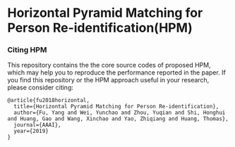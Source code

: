 # Horizontal Pyramid Matching for Person Re-identification(HPM)

### Citing HPM
This repository contains the the core source codes of proposed HPM, which may help you to reproduce the performance reported in the paper. If you find this repository or the HPM approach useful in your research, please consider citing:

    @article{fu2018horizontal,
      title={Horizontal Pyramid Matching for Person Re-identification},
      author={Fu, Yang and Wei, Yunchao and Zhou, Yuqian and Shi, Honghui and Huang, Gao and Wang, Xinchao and Yao, Zhiqiang and Huang, Thomas},
      journal={AAAI},
      year={2019}
    }
